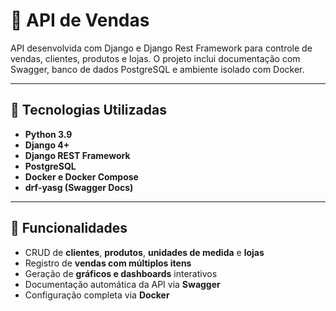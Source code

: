 # 🛒 API de Vendas

API desenvolvida com Django e Django Rest Framework para controle de vendas, clientes, produtos e lojas. O projeto inclui documentação com Swagger, banco de dados PostgreSQL e ambiente isolado com Docker.

---

## 🔧 Tecnologias Utilizadas

- **Python 3.9**
- **Django 4+**
- **Django REST Framework**
- **PostgreSQL**
- **Docker e Docker Compose**
- **drf-yasg (Swagger Docs)**

---

## 🚀 Funcionalidades

- CRUD de **clientes**, **produtos**, **unidades de medida** e **lojas**
- Registro de **vendas com múltiplos itens**
- Geração de **gráficos e dashboards** interativos
- Documentação automática da API via **Swagger**
- Configuração completa via **Docker**

